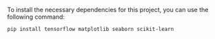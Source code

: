 To install the necessary dependencies for this project, you can use the following command:

```bash
pip install tensorflow matplotlib seaborn scikit-learn
```
